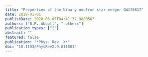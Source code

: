 ```yaml
---
title: "Properties of the binary neutron star merger GW170817"
date: 2019-01-01
publishDate: 2020-06-07T04:41:37.988050Z
authors: ["B.P. Abbott", " others"]
publication_types: ["2"]
abstract: ""
featured: false
publication: "*Phys. Rev. X*"
doi: "10.1103/PhysRevX.9.011001"
---
```


